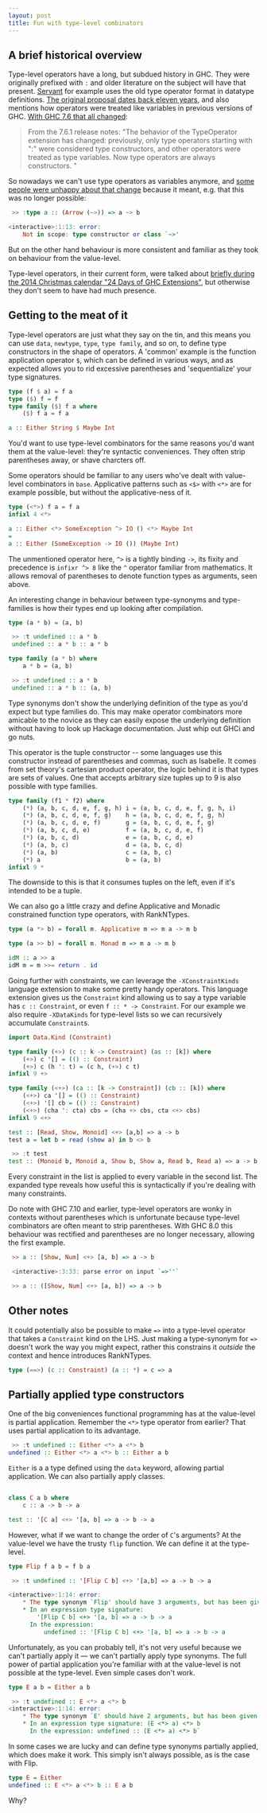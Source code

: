```yaml
---
layout: post
title: Fun with type-level combinators
---
```


## A brief historical overview

Type-level operators have a long, but subdued history in GHC. They were originally prefixed with `:` and older literature on the subject will have that present. [Servant](http://www.arow.info/blog/posts/2015-07-10-servant-intro.html) for example uses the old type operator format in datatype definitions. [The original proposal dates back eleven years](https://prime.haskell.org/wiki/InfixTypeConstructors), and also mentions how operators were treated like variables in previous versions of GHC. [With GHC 7.6 that all changed](https://ghc.haskell.org/trac/ghc/ticket/1930):

> From the 7.6.1 release notes: "The behavior of the TypeOperator extension has changed: previously, only type operators starting with ":" were considered type constructors, and other operators were treated as type variables. Now type operators are always constructors. "

So nowadays we can't use type operators as variables anymore, and [some people were unhappy about that change](http://haskell.1045720.n5.nabble.com/Type-operators-in-GHC-td5154978.html) because it meant, e.g. that this was no longer possible:

```haskell
 >> :type a :: (Arrow (~>)) => a ~> b

<interactive>:1:13: error:
    Not in scope: type constructor or class `~>'
```

But on the other hand behaviour is more consistent and familiar as they took on behaviour from the value-level.

Type-level operators, in their current form, were talked about [briefly during the 2014 Christmas calendar "24 Days of GHC Extensions"](https://ocharles.org.uk/blog/posts/2014-12-08-type-operators.html), but otherwise they don't seem to have had much presence.

## Getting to the meat of it

Type-level operators are just what they say on the tin, and this means you can use `data`, `newtype`, `type`, `type family`, and so on, to define type constructors in the shape of operators. A 'common' example is the function application operator `$`, which can be defined in various ways, and as expected allows you to rid excessive parentheses and 'sequentialize' your type signatures.

```haskell
type (f $ a) = f a
type ($) f = f
type family ($) f a where
    ($) f a = f a

a :: Either String $ Maybe Int
```

You'd want to use type-level combinators for the same reasons you'd want them at the value-level: they're syntactic conveniences. They often strip parentheses away, or shave charcters off.

Some operators should be familiar to any users who've dealt with value-level combinators in `base`. Applicative patterns such as `<$>` with `<*>` are for example possible, but without the applicative-ness of it.

```haskell
type (<*>) f a = f a
infixl 4 <*>

a :: Either <*> SomeException ^> IO () <*> Maybe Int
=
a :: Either (SomeException -> IO ()) (Maybe Int)
```

The unmentioned operator here, `^>` is a tightly binding `->`, its fixity and precedence is `infixr ^> 8` like the `^` operator familiar from mathematics. It allows removal of parentheses to denote function types as arguments, seen above.

An interesting change in behaviour between type-synonyms and type-families is how their types end up looking after compilation.

```haskell
type (a * b) = (a, b)

 >> :t undefined :: a * b
 undefined :: a * b :: a * b

type family (a * b) where
    a * b = (a, b)

 >> :t undefined :: a * b
 undefined :: a * b :: (a, b)
```

Type synonyms don't show the underlying definition of the type as you'd expect but type families do. This may make operator combinators more amicable to the novice as they can easily expose the underlying definition without having to look up Hackage documentation. Just whip out GHCi and go nuts.

This operator is the tuple constructor -- some languages use this constructor instead of parentheses and commas, such as Isabelle. It comes from set theory's cartesian product operator, the logic behind it is that types are sets of values. One that accepts arbitrary size tuples up to 9 is also possible with type families.

```haskell
type family (f1 * f2) where
    (*) (a, b, c, d, e, f, g, h) i = (a, b, c, d, e, f, g, h, i)
    (*) (a, b, c, d, e, f, g)    h = (a, b, c, d, e, f, g, h)
    (*) (a, b, c, d, e, f)       g = (a, b, c, d, e, f, g)
    (*) (a, b, c, d, e)          f = (a, b, c, d, e, f)
    (*) (a, b, c, d)             e = (a, b, c, d, e)
    (*) (a, b, c)                d = (a, b, c, d)
    (*) (a, b)                   c = (a, b, c)
    (*) a                        b = (a, b)
infixl 9 *
```

The downside to this is that it consumes tuples on the left, even if it's intended to be a tuple.

We can also go a little crazy and define Applicative and Monadic constrained function type operators, with RankNTypes.

```haskell
type (a *> b) = forall m. Applicative m => m a -> m b

type (a >> b) = forall m. Monad m => m a -> m b

idM :: a >> a
idM m = m >>= return . id
```

Going further with constraints, we can leverage the `-XConstraintKinds` language extension to make some pretty handy operators. This language extension gives us the `Constraint` kind allowing us to say a type variable has `c :: Constraint`, or even `f :: * -> Constraint`. For our example we also require `-XDataKinds` for type-level lists so we can recursively accumulate `Constraint`s.

```haskell
import Data.Kind (Constraint)

type family (+>) (c :: k -> Constraint) (as :: [k]) where
    (+>) c '[] = (() :: Constraint)
    (+>) c (h ': t) = (c h, (+>) c t)
infixl 9 +>

type family (<+>) (ca :: [k -> Constraint]) (cb :: [k]) where
    (<+>) ca '[] = (() :: Constraint)
    (<+>) '[] cb = (() :: Constraint)
    (<+>) (cha ': cta) cbs = (cha +> cbs, cta <+> cbs)
infixl 9 <+>

test :: [Read, Show, Monoid] <+> [a,b] => a -> b
test a = let b = read (show a) in b <> b

 >> :t test
test :: (Monoid b, Monoid a, Show b, Show a, Read b, Read a) => a -> b
```

Every constraint in the list is applied to every variable in the second list. The expanded type reveals how useful this is syntactically if you're dealing with many constraints.

Do note with GHC 7.10 and earlier, type-level operators are wonky in contexts without parentheses which is unfortunate because type-level combinators are often meant to strip parentheses. With GHC 8.0 this behaviour was rectified and parentheses are no longer necessary, allowing the first example.

```haskell
 >> a :: [Show, Num] <+> [a, b] => a -> b

 <interactive>:3:33: parse error on input `=>''`

 >> a :: ([Show, Num] <+> [a, b]) => a -> b
```

## Other notes

It could potentially also be possible to make `=>` into a type-level operator that takes a `Constraint` kind on the LHS. Just making a type-synonym for `=>` doesn't work the way you might expect, rather this constrains it *outside* the context and hence introduces RankNTypes.

```haskell
type (==>) (c :: Constraint) (a :: *) = c => a
```

## Partially applied type constructors

One of the big conveniences functional programming has at the value-level is partial application. Remember the `<*>` type operator from earlier? That uses partial application to its advantage.

```haskell
 >> :t undefined :: Either <*> a <*> b
undefined :: Either <*> a <*> b :: Either a b
```

`Either` is a a type defined using the `data` keyword, allowing partial application. We can also partially apply classes.

```haskell

class C a b where
    c :: a -> b -> a

test :: '[C a] <+> '[a, b] => a -> b -> a
```

However, what if we want to change the order of `C`'s arguments? At the value-level we have the trusty `flip` function. We can define it at the type-level.

```haskell
type Flip f a b = f b a

 >> :t undefined :: '[Flip C b] <+> '[a,b] => a -> b -> a

<interactive>:1:14: error:
    * The type synonym `Flip' should have 3 arguments, but has been given 2
    * In an expression type signature:
        '[Flip C b] <+> '[a, b] => a -> b -> a
      In the expression:
          undefined :: '[Flip C b] <+> '[a, b] => a -> b -> a
```

Unfortunately, as you can probably tell, it's not very useful because we can't partially apply it — we can't partially apply type synonyms. The full power of partial application you're familiar with at the value-level is not possible at the type-level. Even simple cases don't work.

```haskell
type E a b = Either a b

 >> :t undefined :: E <*> a <*> b
<interactive>:1:14: error:
    * The type synonym `E' should have 2 arguments, but has been given none
    * In an expression type signature: (E <*> a) <*> b
      In the expression: undefined :: (E <*> a) <*> b`
```

In some cases we are lucky and can define type synonyms partially applied, which does make it work. This simply isn't always possible, as is the case with Flip.

```haskell
type E = Either
undefined :: E <*> a <*> b :: E a b
```

Why?

